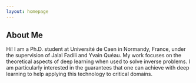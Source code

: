 ```yaml
---
layout: homepage
---
```


## About Me

Hi! I am a Ph.D. student at Université de Caen in Normandy, France, under the supervision of Jalal Fadili and Yvain Quéau. My work focuses on the theoretical aspects of deep learning when used to solve inverse problems. I am particularly interested in the guarantees that one can achieve with deep learning to help applying this technology to critical domains.
<!---
## News

- **[Feb. 2020]** Our paper about incremental learning is accepted to CVPR 2020.
- **[Feb. 2020]** We will host the ACM Multimedia Asia 2020 conference in Singapore!
- **[Sept. 2019]** Our paper about few-shot learning is accepted to NeurIPS 2019.
- **[Mar. 2019]** Our paper about few-shot learning is accepted to CVPR 2019.

{% include_relative _includes/publications.md %}

{% include_relative _includes/services.md %}

--->
